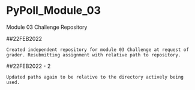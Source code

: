 # PyPoll_Module_03
 Module 03 Challenge Repository

##22FEB2022

    Created independent repository for module 03 Challenge at request of grader. Resubmitting assignment with relative path to repository.

##22FEB2022 - 2

    Updated paths again to be relative to the directory actively being used.